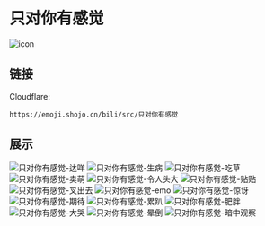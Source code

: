 # 只对你有感觉
![icon](https://emoji.shojo.cn/bili/src/只对你有感觉/icon.png)
## 链接
Cloudflare:
```
https://emoji.shojo.cn/bili/src/只对你有感觉
```
## 展示
![只对你有感觉-达咩](https://emoji.shojo.cn/bili/src/只对你有感觉/只对你有感觉-达咩.png)
![只对你有感觉-生病](https://emoji.shojo.cn/bili/src/只对你有感觉/只对你有感觉-生病.png)
![只对你有感觉-吃草](https://emoji.shojo.cn/bili/src/只对你有感觉/只对你有感觉-吃草.png)
![只对你有感觉-卖萌](https://emoji.shojo.cn/bili/src/只对你有感觉/只对你有感觉-卖萌.png)
![只对你有感觉-令人头大](https://emoji.shojo.cn/bili/src/只对你有感觉/只对你有感觉-令人头大.png)
![只对你有感觉-贴贴](https://emoji.shojo.cn/bili/src/只对你有感觉/只对你有感觉-贴贴.png)
![只对你有感觉-叉出去](https://emoji.shojo.cn/bili/src/只对你有感觉/只对你有感觉-叉出去.png)
![只对你有感觉-emo](https://emoji.shojo.cn/bili/src/只对你有感觉/只对你有感觉-emo.png)
![只对你有感觉-惊讶](https://emoji.shojo.cn/bili/src/只对你有感觉/只对你有感觉-惊讶.png)
![只对你有感觉-期待](https://emoji.shojo.cn/bili/src/只对你有感觉/只对你有感觉-期待.png)
![只对你有感觉-累趴](https://emoji.shojo.cn/bili/src/只对你有感觉/只对你有感觉-累趴.png)
![只对你有感觉-肥胖](https://emoji.shojo.cn/bili/src/只对你有感觉/只对你有感觉-肥胖.png)
![只对你有感觉-大哭](https://emoji.shojo.cn/bili/src/只对你有感觉/只对你有感觉-大哭.png)
![只对你有感觉-晕倒](https://emoji.shojo.cn/bili/src/只对你有感觉/只对你有感觉-晕倒.png)
![只对你有感觉-暗中观察](https://emoji.shojo.cn/bili/src/只对你有感觉/只对你有感觉-暗中观察.png)
